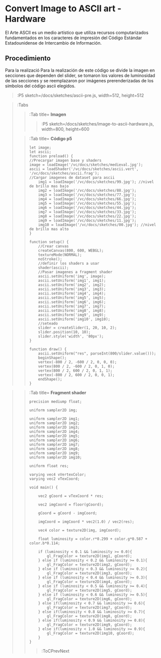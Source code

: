 # Convert Image to ASCII art - Hardware

El Arte ASCII es un medio artístico que utiliza recursos computarizados fundamentados en los caracteres de impresión del Código Estándar Estadounidense de Intercambio de Información. 

## Procedimiento
Para la realizació
Para la realización de este código se divide la imagen en secciones que dependen del slider, se tomaron los valores de luminosidad de las secciones y se reemplazaron por imágenes prerenderizadas de los símbolos del código ascii elegidos.


> :P5 sketch=/docs/sketches/ascii-pre.js, width=512, height=512

> :Tabs
> > :Tab title= **Imagen**
> > 
> > > :P5 sketch=/docs/sketches/image-to-ascii-hardware.js, width=800, height=600
>
> > :Tab title= **Código p5**
> >
> > ```
> > let image;
> > let ascii;
> > function preload() {
> > //Precargar imagen base y shaders
> > image = loadImage('/vc/docs/sketches/medieval.jpg');
> > ascii = loadShader('/vc/docs/sketches/ascii.vert', '/vc/docs/sketches/ascii.frag');
> > //Cargar imagenes de dataset para ascii
> >     img1 = loadImage('/vc/docs/sketches/99.jpg'); //nivel de brillo mas bajo
> >     img2 = loadImage('/vc/docs/sketches/88.jpg');
> >     img3 = loadImage('/vc/docs/sketches/77.jpg');
> >     img4 = loadImage('/vc/docs/sketches/66.jpg');
> >     img5 = loadImage('/vc/docs/sketches/55.jpg');
> >     img6 = loadImage('/vc/docs/sketches/44.jpg');
> >     img7 = loadImage('/vc/docs/sketches/33.jpg');
> >     img8 = loadImage('/vc/docs/sketches/22.jpg');
> >     img9 = loadImage('/vc/docs/sketches/11.jpg');
> >     img10 = loadImage('/vc/docs/sketches/00.jpg'); //nivel de brillo mas alto    
> > }
> > 
> > function setup() {
> >     //Crear canvas
> >     createCanvas(800, 600, WEBGL);
> >     textureMode(NORMAL);
> >     noStroke();
> >     //definir los shaders a usar
> >     shader(ascii);
> >     //Pasar imagenes a fragment shader
> >     ascii.setUniform('img', image);
> >     ascii.setUniform('img1', img1);
> >     ascii.setUniform('img2', img2);
> >     ascii.setUniform('img3', img3);
> >     ascii.setUniform('img4', img4);
> >     ascii.setUniform('img5', img5);
> >     ascii.setUniform('img6', img6);
> >     ascii.setUniform('img7', img7);
> >     ascii.setUniform('img8', img8);
> >     ascii.setUniform('img9', img9);
> >     ascii.setUniform('img10', img10);
> >     //seteado
> >     slider = createSlider(1, 20, 10, 2);
> >     slider.position(10, 10);
> >     slider.style('width', '80px');
> > }
> > 
> > function draw() {    
> >     ascii.setUniform("res", parseInt(800/slider.value()));
> >     beginShape();
> >     vertex(-800 / 2, -600 / 2, 0, 0, 0);
> >     vertex(800 / 2, -600 / 2, 0, 1, 0);
> >     vertex(800 / 2, 600 / 2, 0, 1, 1);
> >     vertex(-800 / 2, 600 / 2, 0, 0, 1);
> >     endShape();
> > }
> >
> > ```

> > :Tab title= **Fragment shader**
> > ```
> > precision mediump float;
> > 
> > uniform sampler2D img;
> > 
> > uniform sampler2D img1;
> > uniform sampler2D img2;
> > uniform sampler2D img3;
> > uniform sampler2D img4;
> > uniform sampler2D img5;
> > uniform sampler2D img6;
> > uniform sampler2D img7;
> > uniform sampler2D img8;
> > uniform sampler2D img9;
> > uniform sampler2D img10;
> > 
> > uniform float res;
> > 
> > varying vec4 vVertexColor;
> > varying vec2 vTexCoord;
> > 
> > void main() {
> > 
> >     vec2 gCoord = vTexCoord * res;
> > 
> >     vec2 imgCoord = floor(gCoord);
> > 
> >     gCoord = gCoord - imgCoord;
> > 
> >     imgCoord = imgCoord * vec2(1.0) / vec2(res);
> > 
> >     vec4 color = texture2D(img, imgCoord);
> > 
> >     float luminosity = color.r*0.299 + color.g*0.587 + color.b*0.114;
> > 
> >     if (luminosity < 0.1 && luminosity >= 0.0){
> >         gl_FragColor = texture2D(img1, gCoord);
> >     } else if (luminosity < 0.2 && luminosity >= 0.1){
> >         gl_FragColor = texture2D(img2, gCoord);
> >     } else if (luminosity < 0.3 && luminosity >= 0.2){
> >         gl_FragColor = texture2D(img3, gCoord);
> >     } else if (luminosity < 0.4 && luminosity >= 0.3){
> >         gl_FragColor = texture2D(img4, gCoord);
> >     } else if (luminosity < 0.5 && luminosity >= 0.4){
> >         gl_FragColor = texture2D(img5, gCoord);
> >     } else if (luminosity < 0.6 && luminosity >= 0.5){
> >         gl_FragColor = texture2D(img6, gCoord);
> >     } else if(luminosity < 0.7 && luminosity >= 0.6){
> >         gl_FragColor = texture2D(img7, gCoord);
> >     } else if(luminosity < 0.8 && luminosity >= 0.7){
> >         gl_FragColor = texture2D(img8, gCoord);
> >     } else if(luminosity < 0.9 && luminosity >= 0.8){
> >         gl_FragColor = texture2D(img9, gCoord);
> >     } else if(luminosity < 1.0 && luminosity >= 0.9){
> >         gl_FragColor = texture2D(img10, gCoord); 
> >     }
> > }
> > ```
> > > :ToCPrevNext